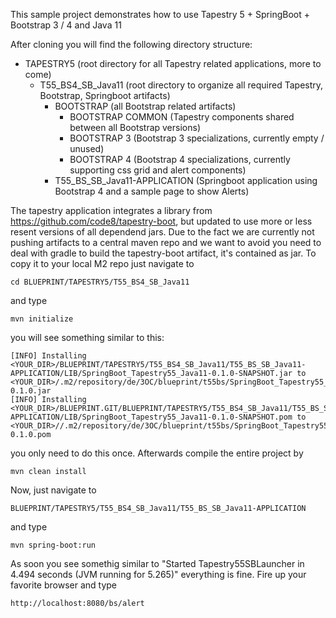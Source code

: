 This sample project demonstrates how to use Tapestry 5 + SpringBoot + Bootstrap 3 / 4 and Java 11

After cloning you will find the following directory structure:

- TAPESTRY5 (root directory for all Tapestry related applications, more to come)
  - T55_BS4_SB_Java11 (root directory to organize all required Tapestry, Bootstrap, Springboot artifacts)
    - BOOTSTRAP (all Bootstrap related artifacts)
      - BOOTSTRAP COMMON (Tapestry components shared between all Bootstrap versions)
      - BOOTSTRAP 3 (Bootstrap 3 specializations, currently empty / unused)
      - BOOTSTRAP 4 (Bootstrap 4 specializations, currently supporting css grid and alert components)
    - T55_BS_SB_Java11-APPLICATION (Springboot application using Bootstrap 4 and a sample page to show Alerts)
    
The tapestry application integrates a library from https://github.com/code8/tapestry-boot, but updated to use more or less resent versions of all dependend jars. Due to the fact we are currently not pushing artifacts to a central maven repo and we want to avoid you need to deal with gradle to build the tapestry-boot artifact, it's contained as jar. To copy it to your local M2 repo just navigate to
```
cd BLUEPRINT/TAPESTRY5/T55_BS4_SB_Java11
```
and type
```
mvn initialize
```
you will see something similar to this:
```
[INFO] Installing <YOUR_DIR>/BLUEPRINT/TAPESTRY5/T55_BS4_SB_Java11/T55_BS_SB_Java11-APPLICATION/LIB/SpringBoot_Tapestry55_Java11-0.1.0-SNAPSHOT.jar to <YOUR_DIR>/.m2/repository/de/3OC/blueprint/t55bs/SpringBoot_Tapestry55_Java11/0.1.0/SpringBoot_Tapestry55_Java11-0.1.0.jar
[INFO] Installing <YOUR_DIR>/BLUEPRINT.GIT/BLUEPRINT/TAPESTRY5/T55_BS4_SB_Java11/T55_BS_SB_Java11-APPLICATION/LIB/SpringBoot_Tapestry55_Java11-0.1.0-SNAPSHOT.pom to <YOUR_DIR>//.m2/repository/de/3OC/blueprint/t55bs/SpringBoot_Tapestry55_Java11/0.1.0/SpringBoot_Tapestry55_Java11-0.1.0.pom
```
you only need to do this once. Afterwards compile the entire project by
```
mvn clean install
```
Now, just navigate to
```
BLUEPRINT/TAPESTRY5/T55_BS4_SB_Java11/T55_BS_SB_Java11-APPLICATION
```
and type 
```
mvn spring-boot:run
```
As soon you see somethig similar to "Started Tapestry55SBLauncher in 4.494 seconds (JVM running for 5.265)" everything is fine. Fire up your favorite browser and type
```
http://localhost:8080/bs/alert
```



